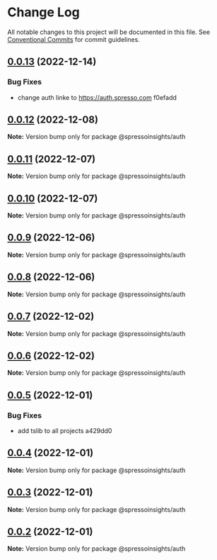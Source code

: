 # Change Log

All notable changes to this project will be documented in this file.
See [Conventional Commits](https://conventionalcommits.org) for commit guidelines.

## [0.0.13](/compare/v0.0.12...v0.0.13) (2022-12-14)

### Bug Fixes

-   change auth linke to https://auth.spresso.com f0efadd

## [0.0.12](/compare/v0.0.11...v0.0.12) (2022-12-08)

**Note:** Version bump only for package @spressoinsights/auth

## [0.0.11](/compare/v0.0.10...v0.0.11) (2022-12-07)

**Note:** Version bump only for package @spressoinsights/auth

## [0.0.10](/compare/v0.0.9...v0.0.10) (2022-12-07)

**Note:** Version bump only for package @spressoinsights/auth

## [0.0.9](/compare/v0.0.8...v0.0.9) (2022-12-06)

**Note:** Version bump only for package @spressoinsights/auth

## [0.0.8](/compare/v0.0.7...v0.0.8) (2022-12-06)

**Note:** Version bump only for package @spressoinsights/auth

## [0.0.7](/compare/v0.0.6...v0.0.7) (2022-12-02)

**Note:** Version bump only for package @spressoinsights/auth

## [0.0.6](/compare/v0.0.5...v0.0.6) (2022-12-02)

**Note:** Version bump only for package @spressoinsights/auth

## [0.0.5](/compare/v0.0.4...v0.0.5) (2022-12-01)

### Bug Fixes

-   add tslib to all projects a429dd0

## [0.0.4](/compare/v0.0.3...v0.0.4) (2022-12-01)

**Note:** Version bump only for package @spressoinsights/auth

## [0.0.3](/compare/v0.0.1...v0.0.3) (2022-12-01)

**Note:** Version bump only for package @spressoinsights/auth

## [0.0.2](/compare/v0.0.1...v0.0.2) (2022-12-01)

**Note:** Version bump only for package @spressoinsights/auth
